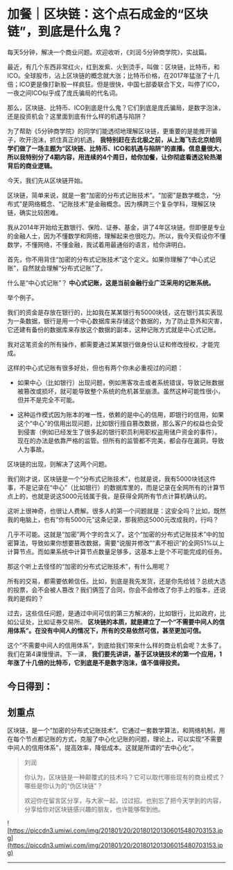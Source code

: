 # 加餐｜区块链：这个点石成金的“区块链”，到底是什么鬼？

每天5分钟，解决一个商业问题。欢迎收听，《刘润·5分钟商学院》，实战篇。

最近，有几个东西非常红火，红到发紫、火到烫手，叫做：区块链，比特币，和ICO。全球股市，沾上区块链的概念就大涨；比特币价格，在2017年猛涨了十几倍；ICO更是像打新股一样疯狂。但是很快，中国七部委联合下文，叫停了ICO，一夜之间ICO似乎成了庞氏骗局的代名词。

那么，区块链、比特币、ICO到底是什么鬼？它们到底是庞氏骗局，是数字泡沫，还是投资机会？这里面到底有什么样的机遇与陷阱？

为了帮助《5分钟商学院》的同学们能透彻地理解区块链，更重要的是能推开骗子，吹开泡沫，抓住真正的机遇， **我特别赶在去北极之前，从上海飞去北京给同学们做了一场主题为“区块链、比特币、ICO和机遇与陷阱”的直播。信息量很大，所以我特别分了4期内容，用连续的4个周日，给你加餐，让你彻底看透这轮热潮背后的商业逻辑。**

今天，我们先从区块链开始。

区块链，简单来说，就是一套“加密的分布式记账技术”。“加密”是数学概念，“分布式”是网络概念、“记账技术”是金融概念。因为横跨三个复杂学科，理解区块链，确实比较困难。

我从2014年开始给无数银行、保险、证券、基金，讲了4年区块链。但即便是专业的金融人士，因为不懂数学和网络，理解起来也很吃力。所以，我今天假设你不懂数学，不懂网络，不懂金融，我试着用最通俗的语言，给你讲明白。

首先，你不用背住“加密的分布式记账技术”这个定义。如果你理解了“中心式记账”，自然就会理解“分布式记账”了。

什么是“中心式记账”？ **中心式记账，这是当前金融行业广泛采用的记账系统。**

举个例子。

我们的资金是存放在银行的，比如我在某某银行有5000块钱，这在银行其实表现为一条数据，银行是用一个中心数据库来存储这个数据的，为了防止意外和灾害，它还建有备份的数据库来存放这个数据的副本，这种记账方式就是中心式记账。

我对这笔资金的所有操作，都需要通过某某银行做身份认证和修改授权，才能完成。

这样的中心式记账有很多好处，但也有两个你未必重视过的问题：

* 如果中心（比如银行）出现问题，例如黑客攻击或者系统错误，导致记账数据被篡改或损坏，就可能导致整个系统的危机甚至崩溃。虽然这种可能性很小，但并不是完全不可能。

* 这种运作模式因为账本的唯一性，依赖的是中心的信用，即银行的信用，如果这个“中心”的信用出现问题，比如银行擅自篡改数据，那么客户的权益也会受到侵害（例如已经发生了很多起的银行职员利用职权盗用储户资金的事件）。现在的办法是依靠严格的监管。但所有的监管都不完美，都会存在漏洞，导致人为事故。

区块链的出现，则解决了这两个问题。

我们刚才说，区块链是一个“分布式记账技术”，也就是说，我有5000块钱这件事，不是记录在“中心”（比如银行）的数据库里的，而是记录在全网所有的计算节点上的，也就是说这5000元钱属于我，是获得全网所有节点计算机确认的。

这听上很神奇，也很让人费解。很多人的第一个问题就是：这安全吗？比如，既然我的电脑上，也有“你有5000元”这条记录，那我把这5000元改成我的，行吗？

几乎不可能。这就是“加密”两个字的含义了。这个“加密的分布式记账技术”中的加密算法，导致如果你想要篡改数据，需要“说服并修改”“素不相识”的全网51%以上计算节点。而如果系统中计算节点数量足够多，这基本上是个不可能完成的任务。

那这个听上去怪怪的“加密的分布式记账技术”，有什么用呢？

所有的交易，都需要依赖信任。比如，到底是我先发货，还是你先给钱？总统大选的投票，会不会被人篡改？我们俩签了合同，你会不会修改了你手上的版本，还说我的是假的？

过去，这些信任问题，是通过中间可信的第三方解决的，比如银行，比如政府，比如公证处，比如证券交易所。 **区块链的本质，就是建立了一个“不需要中间人的信用体系”。在没有中间人的情况下，所有的交易依然可信，甚至更加可信。**

这个“不需要中间人的信用体系”，到底给我们带来什么样的商业机会呢？太多了。我们在第4课慢慢讲。下一课， **我们要先讲讲，基于区块链技术的第一个应用，1年涨了十几倍的比特币，它到底是不是数字泡沫，值不值得投资。**

## 今日得到：

## 划重点

区块链，是一个“加密的分布式记账技术”。它通过一套数学算法，和网络机制，用在每个节点都记账的方式，克服了中心化记账的问题，理论上，可以实现“不需要中间人的信用体系”，提高效率，降低成本。这就是所谓的“去中心化”。

> 刘润
> 
> 你认为，区块链是一种颠覆式的技术吗？它可以取代哪些现有的商业模式？哪些是你认为的“伪区块链”？
> 
> 欢迎你在留言区分享，与大家一起，过过招。也别忘了把今天学到的内容，分享给你对区块链感兴趣的朋友，也许能够帮到他。

![https://piccdn3.umiwi.com/img/201801/20/201801201306015480703153.jpg](https://piccdn3.umiwi.com/img/201801/20/201801201306015480703153.jpg)

---
